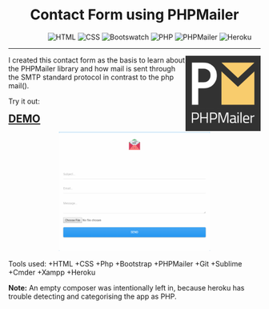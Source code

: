 <h1 align="center">Contact Form using PHPMailer</h1>

&nbsp;&nbsp;&nbsp;&nbsp;&nbsp;&nbsp;&nbsp;&nbsp;&nbsp;&nbsp;&nbsp;&nbsp;&nbsp;&nbsp;&nbsp;&nbsp;&nbsp;&nbsp;&nbsp;
![HTML](https://img.shields.io/badge/html-5.0-green.svg?longCache=true&style=plastic)
![CSS](https://img.shields.io/badge/CSS-3.0-green.svg?longCache=true&style=plastic)
![Bootswatch](https://img.shields.io/badge/bootswatch-bootstrap_4.1.3-green.svg?longCache=true&style=plastic)
![PHP](https://img.shields.io/badge/PHP-7.1.11-blue.svg?longCache=true&style=plastic)
![PHPMailer](https://img.shields.io/badge/PHPMailer-6.0.5-red.svg?longCache=true&style=plastic)
![Heroku](https://img.shields.io/badge/deployment-heroku-red.svg?longCache=true&style=plastic)

---

<img src="./images/logo.png" align="right" title="PHPMailer" width="150" height="150">

I created this contact form as the basis to learn about the PHPMailer library and how mail is sent through the SMTP standard protocol in contrast to the php mail().

<p>Try it out: <h2 style="display: inline;"><a href="https://contact-form-using-phpmailer.herokuapp.com/">DEMO</a></h2></p>

<p align="center"><img src="./images/form.png" alt="Contact form screenshot" width="60%"></p>

Tools used:
+HTML
+CSS
+Php
+Bootstrap
+PHPMailer
+Git
+Sublime
+Cmder
+Xampp
+Heroku

**Note:** An empty composer was intentionally left in, because heroku has trouble detecting and categorising the app as PHP.